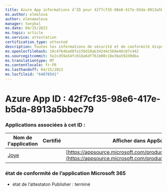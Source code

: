 ```yaml
---
title: Azure App informations d’ID pour 42f7cf35-98e6-417e-b5da-8913a5bbec79
ms.author: elmalova
author: elenamalova
manager: tonybal
ms.date: 04/15/2022
ms.topic: article
ms.service: attestation
certification_type: attested
description: Toutes les informations de sécurité et de conformité disponibles pour 42f7cf35-98e6-417e-b5da-8913a5bbec79.
ms.openlocfilehash: 10c4764bad8fa159d10ab34244c5b9e46c07c442
ms.sourcegitcommit: 5e2cd59a54fc018a6df761b00c18e3ba592d9dba
ms.translationtype: MT
ms.contentlocale: fr-FR
ms.lasthandoff: 04/15/2022
ms.locfileid: "64878541"
---
```

# <a name="azure-app-id-42f7cf35-98e6-417e-b5da-8913a5bbec79"></a>Azure App ID : 42f7cf35-98e6-417e-b5da-8913a5bbec79


### <a name="apps-associated-with-this-id"></a>Applications associées à cet ID :
| **Nom de l'application** | **Certifié** | **Afficher dans AppSource** |
|--------------|---------------|-----------------------|
| [Joye](../forward/WA200003413.md) |  | [https://appsource.microsoft.com/product/office/WA200003413](https://appsource.microsoft.com/product/office/WA200003413) |

### <a name="microsoft-365-app-compliance-status"></a>état de conformité de l’application Microsoft 365
- état de l’attestaton Publisher : terminé
